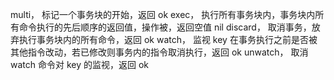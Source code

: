 multi，      标记一个事务块的开始，返回 ok
exec，       执行所有事务块内，事务块内所有命令执行的先后顺序的返回值，操作被，返回空值 nil
discard，    取消事务，放弃执行事务块内的所有命令，返回 ok
watch，      监视 key 在事务执行之前是否被其他指令改动，若已修改则事务内的指令取消执行，返回 ok
unwatch，    取消 watch 命令对 key 的监视，返回 ok